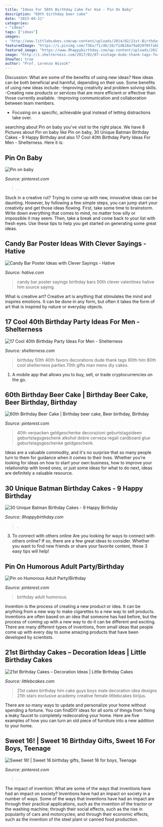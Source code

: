 ```yaml
---
title: "Ideas For 50th Birthday Cake For Him - Pin On Baby"
description: "60th birthday beer cake"
date: "2023-04-21"
categories:
- "ideas"
tags: ["ideas"]
images:
- "http://www.littlebcakes.com/wp-content/uploads/2014/02/21st-Birthday-Cakes-Ideas-1024x768.jpg"
featuredImage: "https://i.pinimg.com/736x/f1/d6/28/f1d628a79a029f05fab01d637ef25979.jpg"
featured_image: "https://www.9happybirthday.com/wp-content/uploads/2017/08/lovely-batman-cakes-640x900.jpg"
image: "http://i.shelterness.com/2017/02/07-vintage-dude-thank-tags-for-party-favors.jpg"
ShowToc: true
author: "Prof. Lorenzo Wisozk"
---
```



Discussion: What are some of the benefits of using new ideas?
New ideas can be both beneficial and harmful, depending on their use. Some benefits of using new ideas include: 
-Improving creativity and problem solving skills.
-Creating new products or services that are more efficient or effective than those currently available.
-Improving communication and collaboration between team members. 
- Focusing on a specific, achievable goal instead of letting distractions take over.

	

		
searching about Pin on baby you've visit to the right place. We have 8 Pictures about Pin on baby like Pin on baby, 30 Unique Batman Birthday Cakes - 9 Happy Birthday and also 17 Cool 40th Birthday Party Ideas For Men - Shelterness. Here it is:
		
    
## Pin On Baby

<img loading=lazy src="https://i.pinimg.com/736x/84/78/3e/84783e9c16d152fb374d2b2ba4a000fd.jpg" onerror="this.onerror=null;this.src='https://tse3.mm.bing.net/th?id=OIP.a5Y1xpLOAvKCmqveoyiA2gHaJ4&amp;pid=15.1';" alt="Pin on baby">

_Source: pinterest.com_

>. 

	

Stuck in a creative rut? Trying to come up with new, innovative ideas can be daunting. However, by following a few simple steps, you can jump start your creativity and get those ideas flowing. First, take some time to brainstorm. Write down everything that comes to mind, no matter how silly or impossible it may seem. Then, take a break and come back to your list with fresh eyes. Use these tips to help you get started on generating some great ideas.

    
## Candy Bar Poster Ideas With Clever Sayings - Hative

<img loading=lazy src="https://hative.com/wp-content/uploads/2015/01/candy-bar-sayings/8-candy-bar-saying-ideas.jpg" onerror="this.onerror=null;this.src='https://tse4.mm.bing.net/th?id=OIP.ZCQ7LAyHzLc_TkZApETBdwHaJ4&amp;pid=15.1';" alt="Candy Bar Poster Ideas with Clever Sayings - Hative">

_Source: hative.com_

>candy bar poster sayings birthday bars 50th clever valentines hative him source saying. 

	

What is creative art?
Creative art is anything that stimulates the mind and inspires emotions. It can be done in any form, but often it takes the form of art that is inspired by nature or everyday objects.

    
## 17 Cool 40th Birthday Party Ideas For Men - Shelterness

<img loading=lazy src="http://i.shelterness.com/2017/02/07-vintage-dude-thank-tags-for-party-favors.jpg" onerror="this.onerror=null;this.src='https://tse3.mm.bing.net/th?id=OIP.Ne2XOytjrLigGekK1BxSpwHaJ4&amp;pid=15.1';" alt="17 Cool 40th Birthday Party Ideas For Men - Shelterness">

_Source: shelterness.com_

>birthday 50th 40th favors decorations dude thank tags 60th him 80th cool shelterness parties 70th gifts man mens diy cakes. 

	

1. A mobile app that allows you to buy, sell, or trade cryptocurrencies on the go.

    
## 60th Birthday Beer Cake | Birthday Beer Cake, Beer Birthday, Birthday

<img loading=lazy src="https://i.pinimg.com/736x/f1/d6/28/f1d628a79a029f05fab01d637ef25979.jpg" onerror="this.onerror=null;this.src='https://tse1.mm.bing.net/th?id=OIP.S0mu9MziosFYkkXlXElM8QHaJ3&amp;pid=15.1';" alt="60th Birthday Beer Cake | Birthday beer cake, Beer birthday, Birthday">

_Source: pinterest.com_

>40th verpacken geldgeschenke decorazioni geburtstagsideen geburtstagsgeschenk alkohol dobre cerveza regali cardboard glue geburtstagsgeschenke geldgeschenk. 

	

Ideas are a valuable commodity, and it's no surprise that so many people turn to them for guidance when it comes to their lives. Whether you're looking for ideas on how to start your own business, how to improve your relationship with loved ones, or just some ideas for what to do next, ideas are definitely a valuable resource.

    
## 30 Unique Batman Birthday Cakes - 9 Happy Birthday

<img loading=lazy src="https://www.9happybirthday.com/wp-content/uploads/2017/08/lovely-batman-cakes-640x900.jpg" onerror="this.onerror=null;this.src='https://tse1.mm.bing.net/th?id=OIP.hzA1mQ-Q4HnqH-6G-r7x4AHaKa&amp;pid=15.1';" alt="30 Unique Batman Birthday Cakes - 9 Happy Birthday">

_Source: 9happybirthday.com_

>. 

	

3. To connect with others online
Are you looking for ways to connect with others online? If so, there are a few great ideas to consider. Whether you want to find new friends or share your favorite content, these 3 easy tips will help!

    
## Pin On Humorous Adult Party/Birthday

<img loading=lazy src="https://i.pinimg.com/736x/25/2c/32/252c322d76d38dd3966dcca9d303fbc3.jpg" onerror="this.onerror=null;this.src='https://tse3.mm.bing.net/th?id=OIP.NVfvsQGeAjLOFxUOTNK6jQHaLH&amp;pid=15.1';" alt="Pin on Humorous Adult Party/Birthday">

_Source: pinterest.com_

>birthday adult humorous. 

	

Invention is the process of creating a new product or idea. It can be anything from a new way to make cigarettes to a new way to sell products. Inventions are often based on an idea that someone has had before, but the process of coming up with a new way to do it can be different and exciting. There are many different types of inventions, from small ideas that people come up with every day to some amazing products that have been developed by scientists.

    
## 21st Birthday Cakes – Decoration Ideas | Little Birthday Cakes

<img loading=lazy src="http://www.littlebcakes.com/wp-content/uploads/2014/02/21st-Birthday-Cakes-Ideas-1024x768.jpg" onerror="this.onerror=null;this.src='https://tse4.mm.bing.net/th?id=OIP.HsSGV4GfjytRJmGV4J7c_QHaFj&amp;pid=15.1';" alt="21st Birthday Cakes – Decoration Ideas | Little Birthday Cakes">

_Source: littlebcakes.com_

>21st cakes birthday him cake guys boys male decoration idea designs 21th stars exclusive academy creative female littlebcakes birijus. 

	

There are so many ways to update and personalize your home without spending a fortune. You can findDIY ideas for all sorts of things from fixing a leaky faucet to completely redecorating your home. Here are five examples of how you can turn an old piece of furniture into a new addition to your home.

    
## Sweet 16! | Sweet 16 Birthday Gifts, Sweet 16 For Boys, Teenage

<img loading=lazy src="https://i.pinimg.com/736x/fd/4b/78/fd4b783c1926a6b938b91eaba9e60c7e.jpg" onerror="this.onerror=null;this.src='https://tse2.mm.bing.net/th?id=OIP.y3iuFIzaoyOmBN3e7MLIWwHaNL&amp;pid=15.1';" alt="Sweet 16! | Sweet 16 birthday gifts, Sweet 16 for boys, Teenage">

_Source: pinterest.com_

>. 

	

The impact of invention: What are some of the ways that inventions have had an impact on society?
Inventions have had an impact on society in a number of ways. Some of the ways that inventions have had an impact are through their practical applications, such as the invention of the tractor or the washing machine; through their social effects, such as the rise in popularity of cars and motorcycles; and through their economic effects, such as the invention of the steel plant or canned food production.

